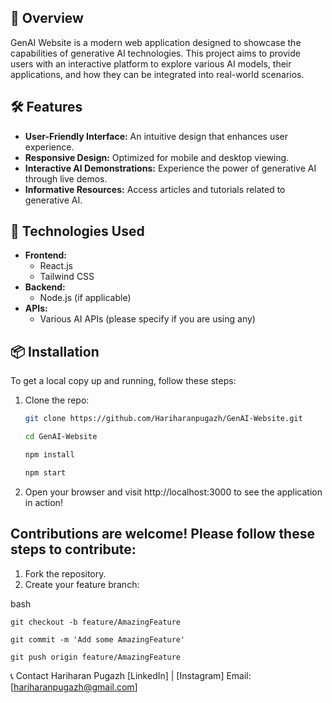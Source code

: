 ## 🌟 Overview
GenAI Website is a modern web application designed to showcase the capabilities of generative AI technologies. This project aims to provide users with an interactive platform to explore various AI models, their applications, and how they can be integrated into real-world scenarios.

## 🛠️ Features
- **User-Friendly Interface:** An intuitive design that enhances user experience.
- **Responsive Design:** Optimized for mobile and desktop viewing.
- **Interactive AI Demonstrations:** Experience the power of generative AI through live demos.
- **Informative Resources:** Access articles and tutorials related to generative AI.

## 🚀 Technologies Used
- **Frontend:** 
  - React.js
  - Tailwind CSS
- **Backend:** 
  - Node.js (if applicable)
- **APIs:** 
  - Various AI APIs (please specify if you are using any)

## 📦 Installation

To get a local copy up and running, follow these steps:

1. Clone the repo:
   ```bash
   git clone https://github.com/Hariharanpugazh/GenAI-Website.git

   cd GenAI-Website
   
   npm install

   npm start

2. Open your browser and visit http://localhost:3000 to see the application in action!

## Contributions are welcome! Please follow these steps to contribute:

1. Fork the repository.
2. Create your feature branch:

bash
    
    git checkout -b feature/AmazingFeature

    git commit -m 'Add some AmazingFeature'

    git push origin feature/AmazingFeature

📞 Contact
Hariharan Pugazh
[LinkedIn] | [Instagram]
Email: [hariharanpugazh@gmail.com] 
